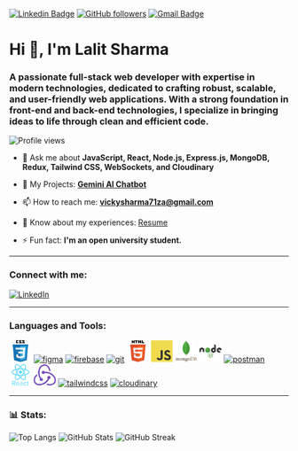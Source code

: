 [![Linkedin Badge](https://img.shields.io/badge/Lalit%20Sharma-blue?style=social&logo=Linkedin&logoColor=blue&link=https://www.linkedin.com/in/lalit-sharma-813b4a257-/)](https://www.linkedin.com/in/lalit-sharma-813b4a257-/)
[![GitHub followers](https://img.shields.io/github/followers/laliCodes84?label=Follow&style=social)](https://github.com/lalitCodes84/?tab=follow)
[![Gmail Badge](https://img.shields.io/badge/-Lalit%20Sharma-c14438?style=social&logo=Gmail&logoColor=red&link=mailto:vickysharma71za@gmail.com)](mailto:vickysharma71za@gmail.com)

# Hi 👋, I'm Lalit Sharma

### A passionate full-stack web developer with expertise in modern technologies, dedicated to crafting robust, scalable, and user-friendly web applications. With a strong foundation in front-end and back-end technologies, I specialize in bringing ideas to life through clean and efficient code.

![Profile views](https://komarev.com/ghpvc/?username=lalitCodes84&label=Profile%20views&color=0e75b6&style=flat)

- 💬 Ask me about **JavaScript, React, Node.js, Express.js, MongoDB, Redux, Tailwind CSS, WebSockets, and Cloudinary**

- 🚀 My Projects: **[Gemini AI Chatbot](https://my-gemini-flax.vercel.app/)**

- 📫 How to reach me: **vickysharma71za@gmail.com**

- 📄 Know about my experiences: [Resume](https://drive.google.com/file/d/1ZBdbjNo-fK9lz89yimeWxR8Hestb-TUa/view?usp=sharing)

- ⚡ Fun fact: **I'm an open university student.**

---

### Connect with me:

[![LinkedIn](https://raw.githubusercontent.com/rahuldkjain/github-profile-readme-generator/master/src/images/icons/Social/linked-in-alt.svg)](https://www.linkedin.com/in/lalit-sharma-813b4a257-/)

---

### Languages and Tools:

<a href="https://www.w3schools.com/css/" target="_blank"><img src="https://raw.githubusercontent.com/devicons/devicon/master/icons/css3/css3-original-wordmark.svg" alt="css3" width="40" height="40"/></a>
<a href="https://www.figma.com/" target="_blank"><img src="https://www.vectorlogo.zone/logos/figma/figma-icon.svg" alt="figma" width="40" height="40"/></a>
<a href="https://firebase.google.com/" target="_blank"><img src="https://www.vectorlogo.zone/logos/firebase/firebase-icon.svg" alt="firebase" width="40" height="40"/></a>
<a href="https://git-scm.com/" target="_blank"><img src="https://www.vectorlogo.zone/logos/git-scm/git-scm-icon.svg" alt="git" width="40" height="40"/></a>
<a href="https://www.w3.org/html/" target="_blank"><img src="https://raw.githubusercontent.com/devicons/devicon/master/icons/html5/html5-original-wordmark.svg" alt="html5" width="40" height="40"/></a>
<a href="https://developer.mozilla.org/en-US/docs/Web/JavaScript" target="_blank"><img src="https://raw.githubusercontent.com/devicons/devicon/master/icons/javascript/javascript-original.svg" alt="javascript" width="40" height="40"/></a>
<a href="https://www.mongodb.com/" target="_blank"><img src="https://raw.githubusercontent.com/devicons/devicon/master/icons/mongodb/mongodb-original-wordmark.svg" alt="mongodb" width="40" height="40"/></a>
<a href="https://nodejs.org" target="_blank"><img src="https://raw.githubusercontent.com/devicons/devicon/master/icons/nodejs/nodejs-original-wordmark.svg" alt="nodejs" width="40" height="40"/></a>
<a href="https://postman.com" target="_blank"><img src="https://www.vectorlogo.zone/logos/getpostman/getpostman-icon.svg" alt="postman" width="40" height="40"/></a>
<a href="https://reactjs.org/" target="_blank"><img src="https://raw.githubusercontent.com/devicons/devicon/master/icons/react/react-original-wordmark.svg" alt="react" width="40" height="40"/></a>
<a href="https://redux.js.org" target="_blank"><img src="https://raw.githubusercontent.com/devicons/devicon/master/icons/redux/redux-original.svg" alt="redux" width="40" height="40"/></a>
<a href="https://tailwindcss.com/" target="_blank"><img src="https://upload.wikimedia.org/wikipedia/commons/thumb/d/d5/Tailwind_CSS_Logo.svg/1024px-Tailwind_CSS_Logo.svg.png?20230715030042" alt="tailwindcss" width="40" height="40"/></a>
<a href="https://cloudinary.com/" target="_blank"><img src="https://svglogos.net/wp-content/uploads/cloudinary.svg" alt="cloudinary" width="40" height="40"/></a>

---

### 📊 Stats:

![Top Langs](https://github-readme-stats.vercel.app/api/top-langs?username=lalitCodes84&show_icons=true&locale=en&layout=compact)
![GitHub Stats](https://github-readme-stats.vercel.app/api?username=lalitCodes84&show_icons=true&locale=en)
![GitHub Streak](https://github-readme-streak-stats.herokuapp.com/?user=lalitCodes84)
